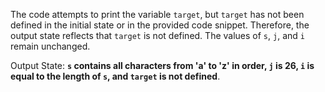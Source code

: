 The code attempts to print the variable `target`, but `target` has not been defined in the initial state or in the provided code snippet. Therefore, the output state reflects that `target` is not defined. The values of `s`, `j`, and `i` remain unchanged.

Output State: **`s` contains all characters from 'a' to 'z' in order, `j` is 26, `i` is equal to the length of `s`, and `target` is not defined**.
